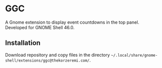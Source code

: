 # GGC

A Gnome extension to display event countdowns in the top panel.
Developed for GNOME Shell 46.0.

## Installation

Download repository and copy files in the directory `~/.local/share/gnome-shell/extensions/ggc@thekorzeremi.com/`.